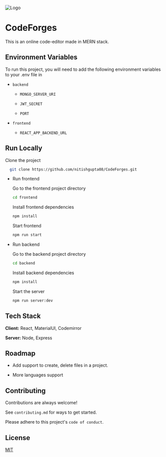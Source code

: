 ![Logo](https://dev-to-uploads.s3.amazonaws.com/uploads/articles/th5xamgrr6se0x5ro4g6.png)

# CodeForges

This is an online code-editor made in MERN stack.

## Environment Variables

To run this project, you will need to add the following environment variables to your .env file in

- `backend`

  - `MONGO_SERVER_URI`

  - `JWT_SECRET`

  - `PORT`

- `frontend`

  - `REACT_APP_BACKEND_URL`

## Run Locally

Clone the project

```bash
  git clone https://github.com/nitishgupta08/CodeForges.git
```

- Run frontend

  Go to the frontend project directory

  ```bash
  cd frontend
  ```

  Install frontend dependencies

  ```bash
  npm install
  ```

  Start frontend

  ```bash
  npm run start
  ```

- Run backend

  Go to the backend project directory

  ```bash
  cd backend
  ```

  Install backend dependencies

  ```bash
  npm install
  ```

  Start the server

  ```bash
  npm run server:dev
  ```

## Tech Stack

**Client:** React, MaterialUI, Codemirror

**Server:** Node, Express

## Roadmap

- Add support to create, delete files in a project.

- More languages support

## Contributing

Contributions are always welcome!

See `contributing.md` for ways to get started.

Please adhere to this project's `code of conduct`.

## License

[MIT](https://choosealicense.com/licenses/mit/)
